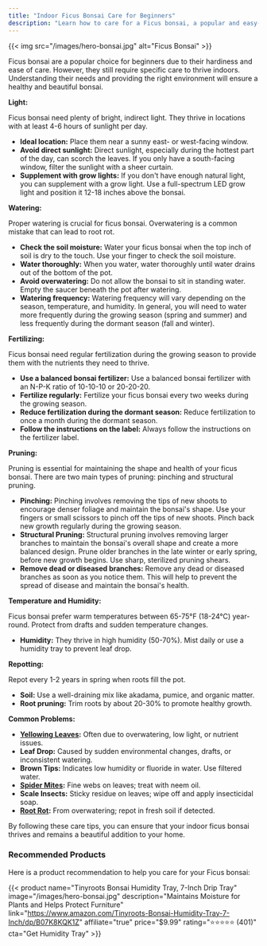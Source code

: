 ```yaml
---
title: "Indoor Ficus Bonsai Care for Beginners"
description: "Learn how to care for a Ficus bonsai, a popular and easy-to-care-for indoor bonsai tree."
---
```


{{< img src="/images/hero-bonsai.jpg" alt="Ficus Bonsai" >}}

Ficus bonsai are a popular choice for beginners due to their hardiness and ease of care. However, they still require specific care to thrive indoors. Understanding their needs and providing the right environment will ensure a healthy and beautiful bonsai.

**Light:**

Ficus bonsai need plenty of bright, indirect light. They thrive in locations with at least 4-6 hours of sunlight per day.

*   **Ideal location:** Place them near a sunny east- or west-facing window.
*   **Avoid direct sunlight:** Direct sunlight, especially during the hottest part of the day, can scorch the leaves. If you only have a south-facing window, filter the sunlight with a sheer curtain.
*   **Supplement with grow lights:** If you don't have enough natural light, you can supplement with a grow light. Use a full-spectrum LED grow light and position it 12-18 inches above the bonsai.

**Watering:**

Proper watering is crucial for ficus bonsai. Overwatering is a common mistake that can lead to root rot.

*   **Check the soil moisture:** Water your ficus bonsai when the top inch of soil is dry to the touch. Use your finger to check the soil moisture.
*   **Water thoroughly:** When you water, water thoroughly until water drains out of the bottom of the pot.
*   **Avoid overwatering:** Do not allow the bonsai to sit in standing water. Empty the saucer beneath the pot after watering.
*   **Watering frequency:** Watering frequency will vary depending on the season, temperature, and humidity. In general, you will need to water more frequently during the growing season (spring and summer) and less frequently during the dormant season (fall and winter).

**Fertilizing:**

Ficus bonsai need regular fertilization during the growing season to provide them with the nutrients they need to thrive.

*   **Use a balanced bonsai fertilizer:** Use a balanced bonsai fertilizer with an N-P-K ratio of 10-10-10 or 20-20-20.
*   **Fertilize regularly:** Fertilize your ficus bonsai every two weeks during the growing season.
*   **Reduce fertilization during the dormant season:** Reduce fertilization to once a month during the dormant season.
*   **Follow the instructions on the label:** Always follow the instructions on the fertilizer label.

**Pruning:**

Pruning is essential for maintaining the shape and health of your ficus bonsai. There are two main types of pruning: pinching and structural pruning.

*   **Pinching:** Pinching involves removing the tips of new shoots to encourage denser foliage and maintain the bonsai's shape. Use your fingers or small scissors to pinch off the tips of new shoots. Pinch back new growth regularly during the growing season.
*   **Structural Pruning:** Structural pruning involves removing larger branches to maintain the bonsai's overall shape and create a more balanced design. Prune older branches in the late winter or early spring, before new growth begins. Use sharp, sterilized pruning shears.
*   **Remove dead or diseased branches:** Remove any dead or diseased branches as soon as you notice them. This will help to prevent the spread of disease and maintain the bonsai's health.

**Temperature and Humidity:**

Ficus bonsai prefer warm temperatures between 65-75°F (18-24°C) year-round. Protect from drafts and sudden temperature changes.

*   **Humidity:** They thrive in high humidity (50-70%). Mist daily or use a humidity tray to prevent leaf drop.

**Repotting:**

Repot every 1-2 years in spring when roots fill the pot.

*   **Soil:** Use a well-draining mix like akadama, pumice, and organic matter.
*   **Root pruning:** Trim roots by about 20-30% to promote healthy growth.

**Common Problems:**

*   **[Yellowing Leaves](/problems/yellow-leaves):** Often due to overwatering, low light, or nutrient issues.
*   **Leaf Drop:** Caused by sudden environmental changes, drafts, or inconsistent watering.
*   **Brown Tips:** Indicates low humidity or fluoride in water. Use filtered water.
*   **[Spider Mites](/problems/spider-mites):** Fine webs on leaves; treat with neem oil.
*   **Scale Insects:** Sticky residue on leaves; wipe off and apply insecticidal soap.
*   **[Root Rot](/problems/root-rot):** From overwatering; repot in fresh soil if detected.

By following these care tips, you can ensure that your indoor ficus bonsai thrives and remains a beautiful addition to your home.

### Recommended Products

Here is a product recommendation to help you care for your Ficus bonsai:

{{< product name="Tinyroots Bonsai Humidity Tray, 7-Inch Drip Tray" image="/images/hero-bonsai.jpg" description="Maintains Moisture for Plants and Helps Protect Furniture" link="https://www.amazon.com/Tinyroots-Bonsai-Humidity-Tray-7-Inch/dp/B07K8KQK1Z" affiliate="true" price="$9.99" rating="⭐⭐⭐⭐⭐ (401)" cta="Get Humidity Tray" >}}

